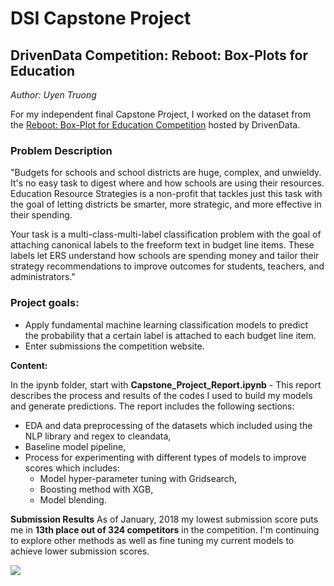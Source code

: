 # DSI Capstone Project

## DrivenData Competition: Reboot: Box-Plots for Education 

*Author: Uyen Truong*

For my independent final Capstone Project, I worked on the dataset from the [Reboot: Box-Plot for Education Competition](https://www.drivendata.org/competitions/46/box-plots-for-education-reboot/) hosted by DrivenData.

### Problem Description

"Budgets for schools and school districts are huge, complex, and unwieldy. It's no easy task to digest where and how schools are using their resources. Education Resource Strategies is a non-profit that tackles just this task with the goal of letting districts be smarter, more strategic, and more effective in their spending.

Your task is a multi-class-multi-label classification problem with the goal of attaching canonical labels to the freeform text in budget line items. These labels let ERS understand how schools are spending money and tailor their strategy recommendations to improve outcomes for students, teachers, and administrators."

### Project goals:

- Apply fundamental machine learning classification models to predict the probability that a certain label is attached to each budget line item.
- Enter submissions the competition website.


**Content:**

In the ipynb folder, start with **Capstone_Project_Report.ipynb** - This report describes the process and results of the codes I used to build my models and generate predictions. The report includes the following sections:

- EDA and data preprocessing of the datasets which included using the NLP library and regex to cleandata,
- Baseline model pipeline, 
- Process for experimenting with different types of models to improve scores which includes:
    - Model hyper-parameter tuning with Gridsearch,
    - Boosting method with XGB,
    - Model blending.
    
**Submission Results**
As of January, 2018 my lowest submission score puts me in **13th place out of 324 competitors** in the competition. I'm continuing to explore other methods as well as fine tuning my current models to achieve lower submission scores.

![](../Capstone/ipynb/scratch_work/rank.png)

   


